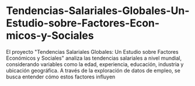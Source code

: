 # Tendencias-Salariales-Globales-Un-Estudio-sobre-Factores-Econ-micos-y-Sociales
El proyecto "Tendencias Salariales Globales: Un Estudio sobre Factores Económicos y Sociales" analiza las tendencias salariales a nivel mundial, considerando variables como la edad, experiencia, educación, industria y ubicación geográfica. A través de la exploración de datos de empleo, se busca entender cómo estos factores influyen 
